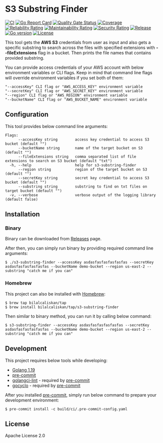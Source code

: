 # S3 Substring Finder
[![CI](https://github.com/bilalcaliskan/s3-substring-finder/workflows/CI/badge.svg?event=push)](https://github.com/bilalcaliskan/s3-substring-finder/actions?query=workflow%3ACI)
[![Go Report Card](https://goreportcard.com/badge/github.com/bilalcaliskan/s3-substring-finder)](https://goreportcard.com/report/github.com/bilalcaliskan/s3-substring-finder)
[![Quality Gate Status](https://sonarcloud.io/api/project_badges/measure?project=bilalcaliskan_s3-substring-finder&metric=alert_status)](https://sonarcloud.io/summary/new_code?id=bilalcaliskan_s3-substring-finder)
[![Coverage](https://sonarcloud.io/api/project_badges/measure?project=bilalcaliskan_s3-substring-finder&metric=coverage)](https://sonarcloud.io/summary/new_code?id=bilalcaliskan_s3-substring-finder)
[![Reliability Rating](https://sonarcloud.io/api/project_badges/measure?project=bilalcaliskan_s3-substring-finder&metric=reliability_rating)](https://sonarcloud.io/summary/new_code?id=bilalcaliskan_s3-substring-finder)
[![Maintainability Rating](https://sonarcloud.io/api/project_badges/measure?project=bilalcaliskan_s3-substring-finder&metric=sqale_rating)](https://sonarcloud.io/summary/new_code?id=bilalcaliskan_s3-substring-finder)
[![Security Rating](https://sonarcloud.io/api/project_badges/measure?project=bilalcaliskan_s3-substring-finder&metric=security_rating)](https://sonarcloud.io/summary/new_code?id=bilalcaliskan_s3-substring-finder)
[![Release](https://img.shields.io/github/release/bilalcaliskan/s3-substring-finder.svg)](https://github.com/bilalcaliskan/s3-substring-finder/releases/latest)
[![Go version](https://img.shields.io/github/go-mod/go-version/bilalcaliskan/s3-substring-finder)](https://github.com/bilalcaliskan/s3-substring-finder)
[![License](https://img.shields.io/badge/License-Apache%202.0-blue.svg)](https://opensource.org/licenses/Apache-2.0)

This tool gets the **AWS S3** credentials from user as input and also gets a specific substring to search across the files with specified extensions with **--fileExtensions** flag in a bucket.
Then prints the file names that contains provided substring.

You can provide access credentials of your AWS account with below environment variables or CLI flags. Keep in mind that command line flags
will override environment variables if you set both of them:
```
"--accessKey" CLI flag or "AWS_ACCESS_KEY" environment variable
"--secretKey" CLI flag or "AWS_SECRET_KEY" environment variable
"--region" CLI flag or "AWS_REGION" environment variable
"--bucketName" CLI flag or "AWS_BUCKET_NAME" environment variable
```

## Configuration
This tool provides below command line arguments:
```
Flags:
      --accessKey string        access key credential to access S3 bucket (default "")
      --bucketName string       name of the target bucket on S3 (default "")
      --fileExtensions string   comma separated list of file extensions to search on S3 bucket (default "txt")
  -h, --help                    help for s3-substring-finder
      --region string           region of the target bucket on S3 (default "")
      --secretKey string        secret key credential to access S3 bucket (default "")
      --substring string        substring to find on txt files on target bucket (default "")
  -v, --verbose                 verbose output of the logging library (default false)
```

## Installation
### Binary
Binary can be downloaded from [Releases](https://github.com/bilalcaliskan/s3-substring-finder/releases) page.

After then, you can simply run binary by providing required command line arguments:
```shell
$ ./s3-substring-finder --accessKey asdasfasfasfasfasfas --secretKey asdasfasfasfasfasfas --bucketName demo-bucket --region us-east-2 --substring "catch me if you can"
```

### Homebrew
This project can also be installed with [Homebrew](https://brew.sh/):
```shell
$ brew tap bilalcaliskan/tap
$ brew install bilalcaliskan/tap/s3-substring-finder
```

Then similar to binary method, you can run it by calling below command:
```shell
$ s3-substring-finder --accessKey asdasfasfasfasfasfas --secretKey asdasfasfasfasfasfas --bucketName demo-bucket --region us-east-2 --substring "catch me if you can"
```

## Development
This project requires below tools while developing:
- [Golang 1.19](https://golang.org/doc/go1.19)
- [pre-commit](https://pre-commit.com/)
- [golangci-lint](https://golangci-lint.run/usage/install/) - required by [pre-commit](https://pre-commit.com/)
- [gocyclo](https://github.com/fzipp/gocyclo) - required by [pre-commit](https://pre-commit.com/)

After you installed [pre-commit](https://pre-commit.com/), simply run below command to prepare your development environment:
```shell
$ pre-commit install -c build/ci/.pre-commit-config.yaml
```

## License
Apache License 2.0
